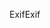 <span data-ttu-id="52a45-101">Exif</span><span class="sxs-lookup"><span data-stu-id="52a45-101">Exif</span></span>